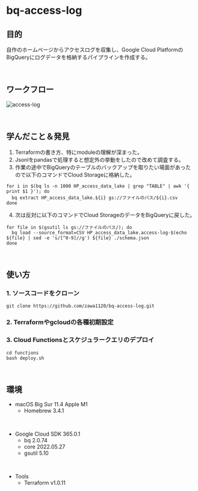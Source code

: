 # bq-access-log

## 目的
自作のホームページからアクセスログを収集し、Google Cloud PlatformのBigQueryにログデータを格納するパイプラインを作成する。

</br>

## ワークフロー
![access-log](https://user-images.githubusercontent.com/58725085/172891660-e67f7d5c-8494-4c97-9155-a11b28345d45.png)

</br>

## 学んだこと＆発見
1. Terraformの書き方、特にmoduleの理解が深まった。
2. Jsonlをpandasで処理すると想定外の挙動をしたので改めて調査する。
3. 作業の途中でBigQueryのテーブルのバックアップを取りたい場面があったので以下のコマンドでCloud Storageに格納した。
```
for i in $(bq ls -n 1000 HP_access_data_lake | grep "TABLE" | awk '{ print $1 }'); do
  bq extract HP_access_data_lake.${i} gs://ファイルのパス/${i}.csv
done
```
4. 次は反対に以下のコマンドでCloud StorageのデータをBigQueryに戻した。
```
for file in $(gsutil ls gs://ファイルのパス/); do
  bq load --source_format=CSV HP_access_data_lake.access-log-$(echo ${file} | sed -e 's/[^0-9]//g') ${file} ./schema.json
done
```

</br>

## 使い方
### 1. ソースコードをクローン
```
git clone https://github.com/zawa1120/bq-access-log.git
```

### 2. Terraformやgcloudの各種初期設定

### 3. Cloud Functionsとスケジュラークエリのデプロイ
```
cd functions
bash deploy.sh
```

</br>

## 環境
- macOS Big Sur 11.4 Apple M1
  - Homebrew 3.4.1

</br>

- Google Cloud SDK 365.0.1
  - bq 2.0.74
  - core 2022.05.27
  - gsutil 5.10

</br>

- Tools
  - Terraform v1.0.11
